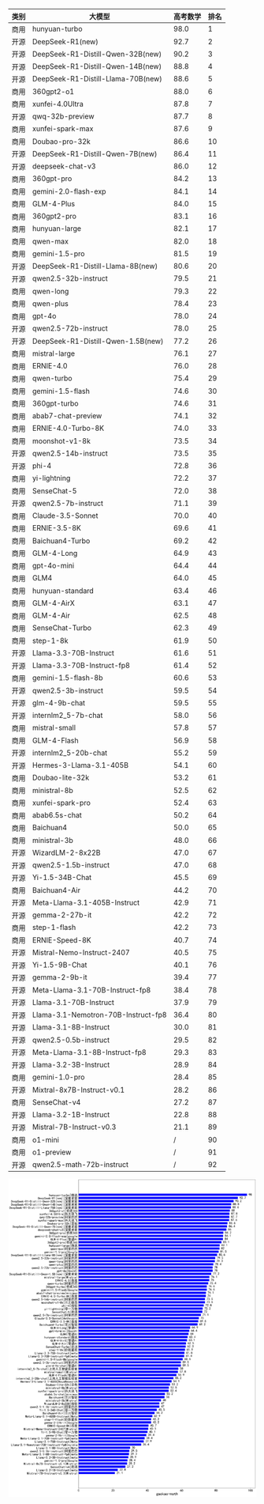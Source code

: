 
| 类别 | 大模型                         | 高考数学 | 排名 |
|-----|------------------------------|---------|----|
|商用|hunyuan-turbo|98.0|1|
|开源|DeepSeek-R1(new)|92.7|2|
|开源|DeepSeek-R1-Distill-Qwen-32B(new)|90.2|3|
|开源|DeepSeek-R1-Distill-Qwen-14B(new)|88.8|4|
|开源|DeepSeek-R1-Distill-Llama-70B(new)|88.6|5|
|商用|360gpt2-o1|88.0|6|
|商用|xunfei-4.0Ultra|87.8|7|
|开源|qwq-32b-preview|87.7|8|
|商用|xunfei-spark-max|87.6|9|
|商用|Doubao-pro-32k|86.6|10|
|开源|DeepSeek-R1-Distill-Qwen-7B(new)|86.4|11|
|开源|deepseek-chat-v3|86.0|12|
|商用|360gpt-pro|84.2|13|
|商用|gemini-2.0-flash-exp|84.1|14|
|商用|GLM-4-Plus|84.0|15|
|商用|360gpt2-pro|83.1|16|
|商用|hunyuan-large|82.1|17|
|商用|qwen-max|82.0|18|
|商用|gemini-1.5-pro|81.5|19|
|开源|DeepSeek-R1-Distill-Llama-8B(new)|80.6|20|
|开源|qwen2.5-32b-instruct|79.5|21|
|商用|qwen-long|79.3|22|
|商用|qwen-plus|78.4|23|
|商用|gpt-4o|78.0|24|
|开源|qwen2.5-72b-instruct|78.0|25|
|开源|DeepSeek-R1-Distill-Qwen-1.5B(new)|77.2|26|
|商用|mistral-large|76.1|27|
|商用|ERNIE-4.0|76.0|28|
|商用|qwen-turbo|75.4|29|
|商用|gemini-1.5-flash|74.6|30|
|商用|360gpt-turbo|74.6|31|
|商用|abab7-chat-preview|74.1|32|
|商用|ERNIE-4.0-Turbo-8K|74.0|33|
|商用|moonshot-v1-8k|73.5|34|
|开源|qwen2.5-14b-instruct|73.5|35|
|开源|phi-4|72.8|36|
|商用|yi-lightning|72.2|37|
|商用|SenseChat-5|72.0|38|
|开源|qwen2.5-7b-instruct|71.1|39|
|商用|Claude-3.5-Sonnet|70.0|40|
|商用|ERNIE-3.5-8K|69.6|41|
|商用|Baichuan4-Turbo|69.2|42|
|商用|GLM-4-Long|64.9|43|
|商用|gpt-4o-mini|64.4|44|
|商用|GLM4|64.0|45|
|商用|hunyuan-standard|63.4|46|
|商用|GLM-4-AirX|63.1|47|
|商用|GLM-4-Air|62.5|48|
|商用|SenseChat-Turbo|62.3|49|
|商用|step-1-8k|61.9|50|
|开源|Llama-3.3-70B-Instruct|61.6|51|
|开源|Llama-3.3-70B-Instruct-fp8|61.4|52|
|商用|gemini-1.5-flash-8b|60.6|53|
|开源|qwen2.5-3b-instruct|59.5|54|
|开源|glm-4-9b-chat|59.5|55|
|开源|internlm2_5-7b-chat|58.0|56|
|商用|mistral-small|57.8|57|
|商用|GLM-4-Flash|56.9|58|
|开源|internlm2_5-20b-chat|55.2|59|
|开源|Hermes-3-Llama-3.1-405B|54.1|60|
|商用|Doubao-lite-32k|53.2|61|
|商用|ministral-8b|52.5|62|
|商用|xunfei-spark-pro|52.4|63|
|商用|abab6.5s-chat|50.2|64|
|商用|Baichuan4|50.0|65|
|商用|ministral-3b|48.0|66|
|开源|WizardLM-2-8x22B|47.0|67|
|开源|qwen2.5-1.5b-instruct|47.0|68|
|开源|Yi-1.5-34B-Chat|45.5|69|
|商用|Baichuan4-Air|44.2|70|
|开源|Meta-Llama-3.1-405B-Instruct|42.9|71|
|开源|gemma-2-27b-it|42.2|72|
|商用|step-1-flash|42.2|73|
|商用|ERNIE-Speed-8K|40.7|74|
|开源|Mistral-Nemo-Instruct-2407|40.5|75|
|开源|Yi-1.5-9B-Chat|40.1|76|
|开源|gemma-2-9b-it|39.4|77|
|开源|Meta-Llama-3.1-70B-Instruct-fp8|38.4|78|
|开源|Llama-3.1-70B-Instruct|37.9|79|
|开源|Llama-3.1-Nemotron-70B-Instruct-fp8|36.4|80|
|开源|Llama-3.1-8B-Instruct|30.0|81|
|开源|qwen2.5-0.5b-instruct|29.5|82|
|开源|Meta-Llama-3.1-8B-Instruct-fp8|29.3|83|
|开源|Llama-3.2-3B-Instruct|28.9|84|
|商用|gemini-1.0-pro|28.4|85|
|开源|Mixtral-8x7B-Instruct-v0.1|28.2|86|
|商用|SenseChat-v4|27.2|87|
|开源|Llama-3.2-1B-Instruct|22.8|88|
|开源|Mistral-7B-Instruct-v0.3|21.1|89|
|商用|o1-mini|/|90|
|商用|o1-preview|/|91|
|开源|qwen2.5-math-72b-instruct|/|92|


![lin](../pic/gaokao-math.png)
